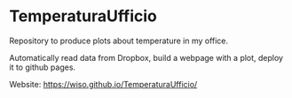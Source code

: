 # TemperaturaUfficio

Repository to produce plots about temperature in my office.

Automatically read data from Dropbox, build a webpage with a plot, deploy it to github pages.

Website: https://wiso.github.io/TemperaturaUfficio/
